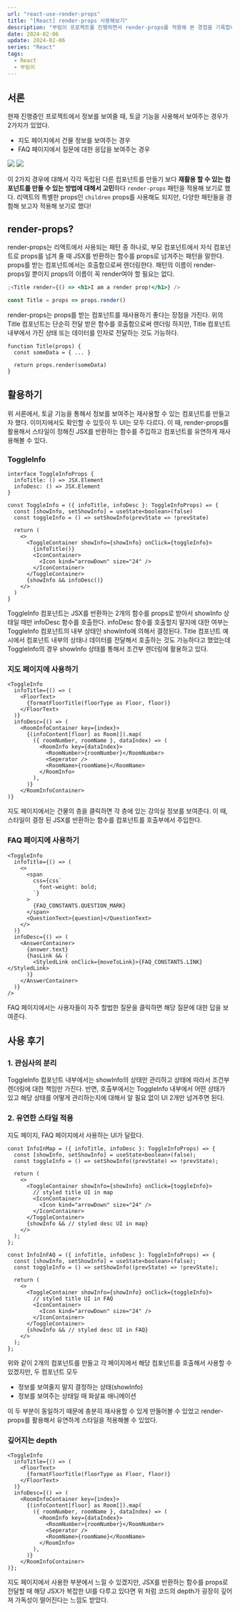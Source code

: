 ```yaml
---
url: "react-use-render-props"
title: "[React] render-props 사용해보기"
description: "부림이 프로젝트를 진행하면서 render-props를 적용해 본 경험을 기록합니다 :)"
date: 2024-02-06
update: 2024-02-06
series: "React"
tags:
  - React
  - 부림이
---
```


## 서론

현재 진행중인 프로젝트에서 정보를 보여줄 때, 토글 기능을 사용해서 보여주는 경우가 2가지가 있었다.

- 지도 페이지에서 건물 정보를 보여주는 경우
- FAQ 페이지에서 질문에 대한 응답을 보여주는 경우

![](./assets/building-info.png)
![](./assets/faq-info.png)

이 2가지 경우에 대해서 각각 독립된 다른 컴포넌트를 만들기 보다 **재활용 할 수 있는 컴포넌트를 만들 수 있는 방법에 대해서 고민**하다 `render-props` 패턴을 적용해 보기로 했다. 리액트의 특별한 props인 `children` props를 사용해도 되지만, 다양한 패턴들을 경험해 보고자 적용해 보기로 했다!

## render-props?

render-props는 리액트에서 사용되는 패턴 중 하나로, 부모 컴포넌트에서 자식 컴포넌트로 props를 넘겨 줄 때 JSX를 반환하는 함수를 props로 넘겨주는 패턴을 말한다. props를 받는 컴포넌트에서는 호출함으로써 렌더링한다. 패턴의 이름이 render-props일 뿐이지 props의 이름이 꼭 render여야 할 필요는 없다.

```jsx
;<Title render={() => <h1>I am a render prop!</h1>} />

const Title = props => props.render()
```

render-props는 props를 받는 컴포넌트를 재사용하기 좋다는 장점을 가진다. 위의 Title 컴포넌트는 단순히 전달 받은 함수를 호출함으로써 렌더링 하지만, Title 컴포넌트 내부에서 가진 상태 또는 데이터를 인자로 전달하는 것도 가능하다.

```tsx
function Title(props) {
  const someData = { ... }

  return props.render(someData)
}
```

## 활용하기

위 서론에서, 토글 기능을 통해서 정보를 보여주는 재사용할 수 있는 컴포넌트를 만들고자 했다. 이미지에서도 확인할 수 있듯이 두 UI는 모두 다르다. 이 때, render-props를 활용해서 스타일이 정해진 JSX를 반환하는 함수를 주입하고 컴포넌트를 유연하게 재사용해볼 수 있다.

### ToggleInfo

```tsx
interface ToggleInfoProps {
  infoTitle: () => JSX.Element
  infoDesc: () => JSX.Element
}

const ToggleInfo = ({ infoTitle, infoDesc }: ToggleInfoProps) => {
  const [showInfo, setShowInfo] = useState<boolean>(false)
  const toggleInfo = () => setShowInfo(prevState => !prevState)

  return (
    <>
      <ToggleContainer showInfo={showInfo} onClick={toggleInfo}>
        {infoTitle()}
        <IconContainer>
          <Icon kind="arrowDown" size="24" />
        </IconContainer>
      </ToggleContainer>
      {showInfo && infoDesc()}
    </>
  )
}
```

ToggleInfo 컴포넌트는 JSX를 반환하는 2개의 함수를 props로 받아서 showInfo 상태일 때만 infoDesc 함수를 호출한다. infoDesc 함수를 호출할지 말지에 대한 여부는 ToggleInfo 컴포넌트의 내부 상태인 showInfo에 의해서 결정된다. Title 컴포넌트 예시에서 컴포넌트 내부의 상태나 데이터를 전달해서 호출하는 것도 가능하다고 했었는데 ToggleInfo의 경우 showInfo 상태를 통해서 조건부 렌더링에 활용하고 있다.

### 지도 페이지에 사용하기

```tsx
<ToggleInfo
  infoTitle={() => (
    <FloorText>
      {formatFloorTitle(floorType as Floor, floor)}
    </FloorText>
  )}
  infoDesc={() => (
    <RoomInfoContainer key={index}>
      {(infoContent[floor] as Room[]).map(
        ({ roomNumber, roomName }, dataIndex) => (
          <RoomInfo key={dataIndex}>
            <RoomNumber>{roomNumber}</RoomNumber>
            <Seperator />
            <RoomName>{roomName}</RoomName>
          </RoomInfo>
        ),
      )}
    </RoomInfoContainer>
)}
```

지도 페이지에서는 건물의 층을 클릭하면 각 층에 있는 강의실 정보를 보여준다. 이 때, 스타일이 결정 된 JSX를 반환하는 함수를 컴포넌트를 호출부에서 주입한다.

### FAQ 페이지에 사용하기

```tsx
<ToggleInfo
  infoTitle={() => (
    <>
      <span
        css={css`
          font-weight: bold;
        `}
      >
        {FAQ_CONSTANTS.QUESTION_MARK}
      </span>
      <QuestionText>{question}</QuestionText>
    </>
  )}
  infoDesc={() => (
    <AnswerContainer>
      {answer.text}
      {hasLink && (
        <StyledLink onClick={moveToLink}>{FAQ_CONSTANTS.LINK}</StyledLink>
      )}
    </AnswerContainer>
  )}
/>
```

FAQ 페이지에서는 사용자들이 자주 할법한 질문을 클릭하면 해당 질문에 대한 답을 보여준다.

## 사용 후기

### 1. 관심사의 분리

ToggleInfo 컴포넌트 내부에서는 showInfo의 상태만 관리하고 상태에 따라서 조건부 렌더링에 대한 책임만 가진다. 반면, 호출부에서는 ToggleInfo 내부에서 어떤 상태가 있고 해당 상태를 어떻게 관리하는지에 대해서 알 필요 없이 UI 2개만 넘겨주면 된다.

### 2. 유연한 스타일 적용

지도 페이지, FAQ 페이지에서 사용하는 UI가 달랐다.

```tsx
const InfoInMap = ({ infoTitle, infoDesc }: ToggleInfoProps) => {
  const [showInfo, setShowInfo] = useState<boolean>(false);
  const toggleInfo = () => setShowInfo((prevState) => !prevState);

  return (
    <>
      <ToggleContainer showInfo={showInfo} onClick={toggleInfo}>
        // styled title UI in map
        <IconContainer>
          <Icon kind="arrowDown" size="24" />
        </IconContainer>
      </ToggleContainer>
      {showInfo && // styled desc UI in map}
    </>
  );
};
```

```tsx
const InfoInFAQ = ({ infoTitle, infoDesc }: ToggleInfoProps) => {
  const [showInfo, setShowInfo] = useState<boolean>(false);
  const toggleInfo = () => setShowInfo((prevState) => !prevState);

  return (
    <>
      <ToggleContainer showInfo={showInfo} onClick={toggleInfo}>
        // styled title UI in FAQ
        <IconContainer>
          <Icon kind="arrowDown" size="24" />
        </IconContainer>
      </ToggleContainer>
      {showInfo && // styled desc UI in FAQ}
    </>
  );
};

```

위와 같이 2개의 컴포넌트를 만들고 각 페이지에서 해당 컴포넌트를 호출해서 사용할 수 있겠지만, 두 컴포넌트 모두

- 정보를 보여줄지 말지 결정하는 상태(showInfo)
- 정보를 보여주는 상태일 때 화살표 애니메이션

이 두 부분이 동일하기 때문에 충분히 재사용할 수 있게 만들어볼 수 있었고 render-props를 활용해서 유연하게 스타일을 적용해볼 수 있었다.

### 깊어지는 depth

```tsx
<ToggleInfo
  infoTitle={() => (
    <FloorText>
      {formatFloorTitle(floorType as Floor, floor)}
    </FloorText>
  )}
  infoDesc={() => (
    <RoomInfoContainer key={index}>
      {(infoContent[floor] as Room[]).map(
        ({ roomNumber, roomName }, dataIndex) => (
          <RoomInfo key={dataIndex}>
            <RoomNumber>{roomNumber}</RoomNumber>
            <Seperator />
            <RoomName>{roomName}</RoomName>
          </RoomInfo>
        ),
      )}
    </RoomInfoContainer>
)};
```

지도 페이지에서 사용한 부분에서 느낄 수 있겠지만, JSX를 반환하는 함수를 props로 전달할 때 해당 JSX가 복잡한 UI를 다루고 있다면 위 처럼 코드의 depth가 굉장히 깊어져 가독성이 떨어진다는 느낌도 받았다.
